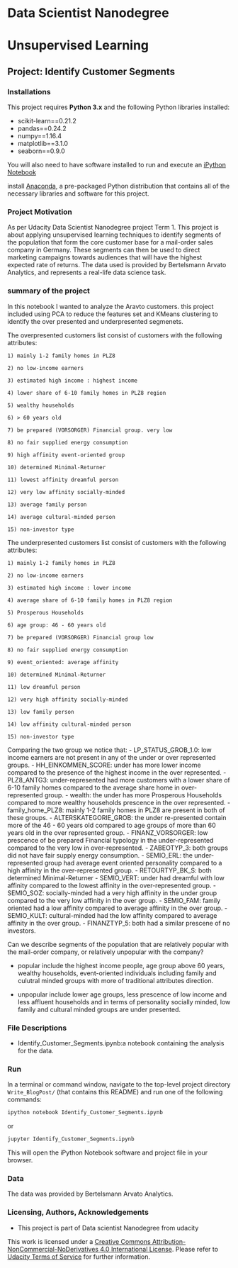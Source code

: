 # Data Scientist Nanodegree
# Unsupervised Learning
## Project: Identify Customer Segments

### Installations

This project requires **Python 3.x** and the following Python libraries installed:

- scikit-learn==0.21.2
- pandas==0.24.2
- numpy==1.16.4
- matplotlib==3.1.0
- seaborn==0.9.0

You will also need to have software installed to run and execute an [iPython Notebook](http://ipython.org/notebook.html)

install [Anaconda](https://www.continuum.io/downloads), a pre-packaged Python distribution that contains all of the necessary libraries and software for this project.

### Project Motivation

As per Udacity Data Scientist Nanodegree project Term 1. This project is about applying  unsupervised learning techniques to identify segments of the population that form the core customer base for a mail-order sales company in Germany. These segments can then be used to direct marketing campaigns towards audiences that will have the highest expected rate of returns. The data used is provided by Bertelsmann Arvato Analytics, and represents a real-life data science task.


### summary of the project

In this notebook I wanted to analyze the Aravto customers. this project included using PCA to reduce the features set and KMeans clustering to identify the over presented and underpresented segmenets.

The overpresented customers list consist of customers with the following attributes:

	1) mainly 1-2 family homes in PLZ8

	2) no low-income earners

	3) estimated high income : highest income

	4) lower share of 6-10 family homes in PLZ8 region

	5) wealthy households

	6) > 60 years old

	7) be prepared (VORSORGER) Financial group. very low

	8) no fair supplied energy consumption

	9) high affinity event-oriented group

	10) determined Minimal-Returner

	11) lowest affinity dreamful person

	12) very low affinity socially-minded

	13) average family person

	14) average cultural-minded person

	15) non-investor type


The underpresented customers list consist of customers with the following attributes:

	1) mainly 1-2 family homes in PLZ8

	2) no low-income earners

	3) estimated high income : lower income

	4) average share of 6-10 family homes in PLZ8 region

	5) Prosperous Households

	6) age group: 46 - 60 years old

	7) be prepared (VORSORGER) Financial group low

	8) no fair supplied energy consumption

	9) event_oriented: average affinity

	10) determined Minimal-Returner

	11) low dreamful person

	12) very high affinity socially-minded

	13) low family person

	14) low affinity cultural-minded person

	15) non-investor type


Comparing the two group we notice that:
	- LP_STATUS_GROB_1.0: low income earners are not present in any of the under or over represented groups.
	- HH_EINKOMMEN_SCORE: under has more lower income compared to the presence of the highest income in the over represented.
	- PLZ8_ANTG3: under-represented had more customers with a lower share of 6-10 family homes compared to the average share home in over-represented group.
	- wealth: the under has more Prosperous Households compared to more wealthy households prescence in the over represented.
	- family_home_PLZ8: mainly 1-2 family homes in PLZ8 are present in both of these groups.
	- ALTERSKATEGORIE_GROB: the under re-presented contain more of the 46 - 60 years old compared to age groups of more than 60 years old in the over represented group.
	- FINANZ_VORSORGER: low prescence of be prepared Financial typology in the under-represented compared to the very low in over-represented.
	- ZABEOTYP_3: both groups did not have fair supply energy consumption.
	- SEMIO_ERL: the under-represented group had average event oriented personality compared to a high affinity in the over-represented group.
	- RETOURTYP_BK_S: both determined Minimal-Returner
	- SEMIO_VERT: under had dreamful with low affinity compared to the lowest affinity in the over-represented group.
	- SEMIO_SOZ: socially-minded had a very high affinity in the under group compared to the very low affinity in the over group.
	- SEMIO_FAM: family oriented had a low affinity compared to average affinity in the over group.
	- SEMIO_KULT: cultural-minded had the low affinity compared to average affinity in the over group.
	- FINANZTYP_5: both had a similar prescene of no investors.

Can we describe segments of the population that are relatively popular with the mail-order company, or relatively unpopular with the company?

- popular include the highest income people, age group above 60 years, wealthy households, event-oriented individuals including family and culutral minded groups with more of traditional attributes direction.

- unpopular include lower age groups, less prescence of low income and less affluent households and in terms of personality socially minded, low family and cultural minded groups are under presented.


### File Descriptions

- Identify_Customer_Segments.ipynb:a notebook containing the analysis for the data.

### Run

In a terminal or command window, navigate to the top-level project directory `Write_BlogPost/` (that contains this README) and run one of the following commands:

```bash
ipython notebook Identify_Customer_Segments.ipynb
```  
or
```bash
jupyter Identify_Customer_Segments.ipynb
```

This will open the iPython Notebook software and project file in your browser.

### Data

The data was provided by Bertelsmann Arvato Analytics.

### Licensing, Authors, Acknowledgements 

- This project is part of Data scientist Nanodegree from udacity 

This work is licensed under a [Creative Commons Attribution-NonCommercial-NoDerivatives 4.0 International License](https://creativecommons.org/licenses/by-nc-nd/4.0/). Please refer to [Udacity Terms of Service](https://www.udacity.com/legal) for further information.
